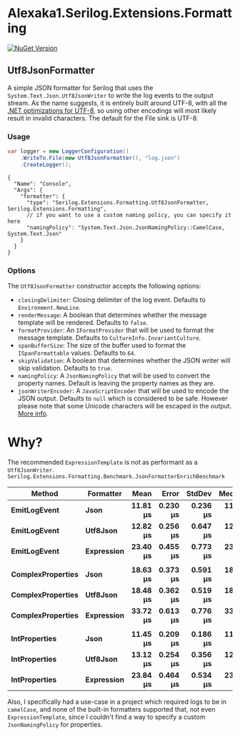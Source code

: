 # Alexaka1.Serilog.Extensions.Formatting

[![NuGet Version](https://img.shields.io/nuget/v/Alexaka1.Serilog.Extensions.Formatting)](https://www.nuget.org/packages/Alexaka1.Serilog.Extensions.Formatting)

## Utf8JsonFormatter

A simple JSON formatter for Serilog that uses the `System.Text.Json.Utf8JsonWriter` to write the log events to the output stream. As the name suggests, it is entirely built around UTF-8, with all the [.NET optimizations for UTF-8](https://github.com/dotnet/runtime/issues/81500), so using other encodings will most likely result in invalid characters. The default for the File sink is UTF-8.

### Usage

```csharp
var logger = new LoggerConfiguration()
    .WriteTo.File(new Utf8JsonFormatter(), "log.json")
    .CreateLogger();
```

```json5
{
  "Name": "Console",
  "Args": {
    "formatter": {
      "type": "Serilog.Extensions.Formatting.Utf8JsonFormatter, Serilog.Extensions.Formatting",
      // if you want to use a custom naming policy, you can specify it here
      "namingPolicy": "System.Text.Json.JsonNamingPolicy::CamelCase, System.Text.Json"
    }
  }
}
```

### Options

The `Utf8JsonFormatter` constructor accepts the following options:

- `closingDelimiter`: Closing delimiter of the log event. Defaults to `Environment.NewLine`.
- `renderMessage`: A boolean that determines whether the message template will be rendered. Defaults to `false`.
- `formatProvider`: An `IFormatProvider` that will be used to format the message template. Defaults to `CultureInfo.InvariantCulture`.
- `spanBufferSize`: The size of the buffer used to format the `ISpanFormattable` values. Defaults to `64`.
- `skipValidation`: A boolean that determines whether the JSON writer will skip validation. Defaults to `true`.
- `namingPolicy`: A `JsonNamingPolicy` that will be used to convert the property names. Default is leaving the property names as they are.
- `jsonWriterEncoder`: A `JavaScriptEncoder` that will be used to encode the JSON output. Defaults to `null` which is considered to be safe. However please note that some Unicode characters will be escaped in the output. [More info](https://learn.microsoft.com/en-us/dotnet/standard/serialization/system-text-json/character-encoding).

# Why?

The recommended `ExpressionTemplate` is not as performant as a `Utf8JsonWriter`.
`Serilog.Extensions.Formatting.Benchmark.JsonFormatterEnrichBenchmark`

| Method                | Formatter      |         Mean |        Error |       StdDev |       Median |       Gen0 |    Allocated |
|-----------------------|----------------|-------------:|-------------:|-------------:|-------------:|-----------:|-------------:|
| **EmitLogEvent**      | **Json**       | **11.81 μs** | **0.230 μs** | **0.236 μs** | **11.89 μs** | **2.8687** |  **8.81 KB** |
| **EmitLogEvent**      | **Utf8Json**   | **12.82 μs** | **0.256 μs** | **0.647 μs** | **12.49 μs** | **2.5024** |  **7.76 KB** |
| **EmitLogEvent**      | **Expression** | **23.40 μs** | **0.455 μs** | **0.773 μs** | **23.11 μs** | **4.3945** | **13.69 KB** |
|                       |                |              |              |              |              |            |              |
| **ComplexProperties** | **Json**       | **18.63 μs** | **0.373 μs** | **0.591 μs** | **18.73 μs** | **3.5400** | **10.91 KB** |
| **ComplexProperties** | **Utf8Json**   | **18.48 μs** | **0.362 μs** | **0.519 μs** | **18.37 μs** | **3.1738** |  **9.92 KB** |
| **ComplexProperties** | **Expression** | **33.72 μs** | **0.613 μs** | **0.776 μs** | **33.68 μs** | **5.8594** | **18.05 KB** |
|                       |                |              |              |              |              |            |              |
| **IntProperties**     | **Json**       | **11.45 μs** | **0.209 μs** | **0.186 μs** | **11.44 μs** | **2.7466** |  **8.58 KB** |
| **IntProperties**     | **Utf8Json**   | **13.12 μs** | **0.254 μs** | **0.356 μs** | **12.97 μs** | **2.4414** |  **7.53 KB** |
| **IntProperties**     | **Expression** | **23.84 μs** | **0.464 μs** | **0.534 μs** | **23.69 μs** | **4.3945** | **13.82 KB** |

Also, I specifically had a use-case in a project which required logs to be in `camelCase`, and none of the built-in formatters supported that, not even `ExpressionTemplate`, since I couldn't find a way to specify a custom `JsonNamingPolicy` for properties.
